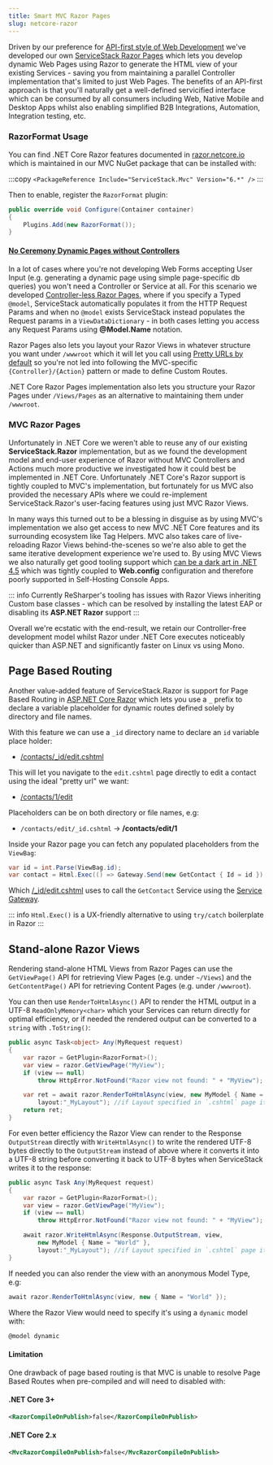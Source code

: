```yaml
---
title: Smart MVC Razor Pages
slug: netcore-razor
---
```


Driven by our preference for [API-first style of Web Development](/api-first-development)
we've developed our own [ServiceStack Razor Pages](http://razor.netcore.io) which lets you develop dynamic
Web Pages using Razor to generate the HTML view of your existing Services - saving you from maintaining a 
parallel Controller implementation that's limited to just Web Pages. The benefits of an API-first
approach is that you'll naturally get a well-defined servicified interface which can be consumed by all 
consumers including Web, Native Mobile and Desktop Apps whilst also enabling simplified B2B Integrations, 
Automation, Integration testing, etc.

### RazorFormat Usage

You can find .NET Core Razor features documented in [razor.netcore.io](http://razor.netcore.io) which 
is maintained in our MVC NuGet package that can be installed with: 

:::copy
`<PackageReference Include="ServiceStack.Mvc" Version="6.*" />`
:::


Then to enable, register the `RazorFormat` plugin:

```csharp
public override void Configure(Container container)
{
    Plugins.Add(new RazorFormat());
}
```

#### [No Ceremony Dynamic Pages without Controllers](http://razor.netcore.io/#no-ceremony)

In a lot of cases where you're not developing Web Forms accepting User Input (e.g. generating a dynamic 
page using simple page-specific db queries) you won't need a Controller or Service at all. 
For this scenario we developed [Controller-less Razor Pages](http://razor.netcore.io/#smart-views), 
where if you specify a Typed `@model`, ServiceStack automatically populates it from the HTTP Request Params 
and when no `@model` exists ServiceStack instead populates the Request params in a `ViewDataDictionary` - 
in both cases letting you access any Request Params using **@Model.Name** notation.

Razor Pages also lets you layout your Razor Views in whatever structure you want under `/wwwroot` 
which it will let you call using [Pretty URLs by default](http://razor.netcore.io/#no-ceremony) so you're 
not led into following the MVC-specific `{Controller}/{Action}` pattern or made to define Custom Routes.

.NET Core Razor Pages implementation also lets you structure your Razor Pages under `/Views/Pages` as an 
alternative to maintaining them under `/wwwroot`.

### MVC Razor Pages

Unfortunately in .NET Core we weren't able to reuse any of our existing **ServiceStack.Razor** implementation,
but as we found the development model and end-user experience of Razor without MVC Controllers and Actions 
much more productive we investigated how it could best be implemented in .NET Core. Unfortunately 
.NET Core's Razor support is tightly coupled to MVC's implementation, but fortunately for us MVC also 
provided the necessary APIs where we could re-implement ServiceStack.Razor's user-facing features using 
just MVC Razor Views. 

In many ways this turned out to be a blessing in disguise as by using MVC's implementation we also get 
access to new MVC .NET Core features and its surrounding ecosystem like Tag Helpers. MVC also takes care 
of live-reloading Razor Views behind-the-scenes so we're also able to get the same iterative development 
experience we're used to. By using MVC Views we also naturally get good tooling support which 
[can be a dark art in .NET 4.5](/razor-notes.html)
which was tightly coupled to **Web.config** configuration and therefore poorly supported in Self-Hosting 
Console Apps. 

::: info
Currently ReSharper's tooling has issues with Razor Views inheriting Custom base classes - 
which can be resolved by installing the latest EAP or disabling its **ASP.NET Razor** support
:::

Overall we're ecstatic with the end-result, we retain our Controller-free development model whilst Razor under 
.NET Core executes noticeably quicker than ASP.NET and significantly faster on Linux vs using Mono.

## Page Based Routing

Another value-added feature of ServiceStack.Razor is support for Page Based Routing in [ASP.NET Core Razor](/netcore-razor) 
which lets you use a `_` prefix to declare a variable placeholder for dynamic routes defined solely by directory and file names.

With this feature we can use a `_id` directory name to declare an `id` variable place holder:

 - [/contacts/_id/edit.cshtml](https://github.com/NetCoreApps/Validation/blob/master/world/wwwroot/server-razor/contacts/_id/edit.cshtml)

This will let you navigate to the `edit.cshtml` page directly to edit a contact using the ideal "pretty url" we want:

 - [/contacts/1/edit](http://validation.web-app.io/server-razor/contacts/1/edit)

Placeholders can be on both directory or file names, e.g:

 - `/contacts/edit/_id.cshtml` -> **/contacts/edit/1**

Inside your Razor page you can fetch any populated placeholders from the `ViewBag`:

```csharp
var id = int.Parse(ViewBag.id);
var contact = Html.Exec(() => Gateway.Send(new GetContact { Id = id }).Result, out var error);
```

Which [/_id/edit.cshtml](https://github.com/NetCoreApps/Validation/blob/master/world/wwwroot/server-razor/contacts/_id/edit.cshtml) 
uses to call the `GetContact` Service using the [Service Gateway](/service-gateway).

::: info
`Html.Exec()` is a UX-friendly alternative to using `try/catch` boilerplate in Razor
:::

## Stand-alone Razor Views

Rendering stand-alone HTML Views from Razor Pages can use the `GetViewPage()` API for retrieving View Pages 
(e.g. under `~/Views`) and the `GetContentPage()` API for retrieving Content Pages (e.g. under `/wwwroot`). 

You can then use `RenderToHtmlAsync()` API to render the HTML output in a UTF-8 `ReadOnlyMemory<char>` which your Services can return directly 
for optimal efficiency, or if needed the rendered output can be converted to a `string` with `.ToString()`:

```csharp
public async Task<object> Any(MyRequest request)
{
    var razor = GetPlugin<RazorFormat>();
    var view = razor.GetViewPage("MyView");
    if (view == null)
        throw HttpError.NotFound("Razor view not found: " + "MyView");

    var ret = await razor.RenderToHtmlAsync(view, new MyModel { Name = "World" },
        layout:"_MyLayout"); //if Layout specified in `.cshtml` page it uses that
    return ret;
}
```

For even better efficiency the Razor View can render to the Response `OutputStream` directly with `WriteHtmlAsync()` to write the rendered UTF-8 bytes 
directly to the `OutputStream` instead of above where it converts it into a UTF-8 string before converting it back to UTF-8 bytes when ServiceStack
writes it to the response:

```csharp
public async Task Any(MyRequest request)
{
    var razor = GetPlugin<RazorFormat>();
    var view = razor.GetViewPage("MyView");
    if (view == null)
        throw HttpError.NotFound("Razor view not found: " + "MyView");

    await razor.WriteHtmlAsync(Response.OutputStream, view, 
        new MyModel { Name = "World" }, 
        layout:"_MyLayout"); //if Layout specified in `.cshtml` page it uses that
}
```

If needed you can also render the view with an anonymous Model Type, e.g:

```csharp
await razor.RenderToHtmlAsync(view, new { Name = "World" });
```

Where the Razor View would need to specify it's using a `dynamic` model with:

```html
@model dynamic
```

#### Limitation

One drawback of page based routing is that MVC is unable to resolve Page Based Routes when pre-compiled and will need to disabled with:

#### .NET Core 3+

```xml
<RazorCompileOnPublish>false</RazorCompileOnPublish>
```

#### .NET Core 2.x

```xml
<MvcRazorCompileOnPublish>false</MvcRazorCompileOnPublish>
```

